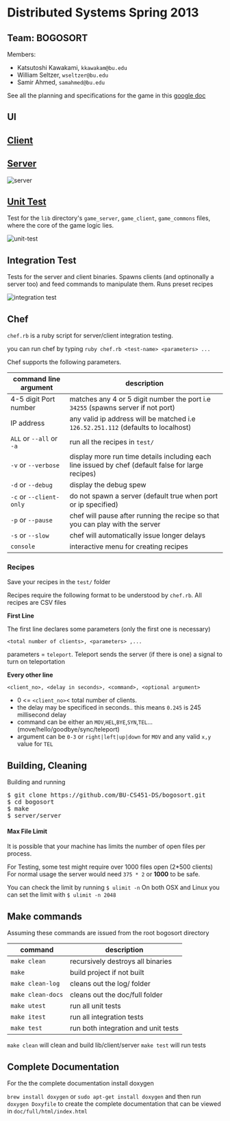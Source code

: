 # Distributed Systems Spring 2013

## Team: BOGOSORT

Members: 

- Katsutoshi Kawakami, `kkawakam@bu.edu`
- William Seltzer, `wseltzer@bu.edu`
- Samir Ahmed, `samahmed@bu.edu`

See all the planning and specifications for the game in this [google doc](https://docs.google.com/document/d/1k-GoO7uVXnsxbEDet3T3o6b-2WuqdsMCtxiKncwQ33o/edit?usp=sharing)

## UI

## [Client](/client)

## [Server](/server)

![server](http://i.imgur.com/RFvIMkF.png)

## [Unit Test](/test)

Test for the `lib` directory's `game_server`, `game_client`, `game_commons` files, where the core of the game logic lies.

![unit-test](http://i.imgur.com/f4JdyUg.png)

## Integration Test

Tests for the server and client binaries.  Spawns clients (and optinonally a server too) and feed commands to manipulate them.
Runs preset recipes

![integration test](http://i.imgur.com/Pp54cIN.png)

## Chef

`chef.rb` is a ruby script for server/client integration testing. 

you can run chef by typing `ruby chef.rb <test-name> <parameters> ... `

Chef supports the following parameters.

|command line argument | description|
|----------------------|------------|
| 4-5 digit Port number | matches any 4 or 5 digit number the port i.e `34255` (spawns server if not port) |
| IP address | any valid ip address will be matched i.e `126.52.251.112` (defaults to localhost) |
| `ALL` or `--all` or `-a` | run all the recipes in `test/` |
| `-v` or `--verbose` | display more run time details including each line issued by chef (default false for large recipes) |
| `-d` or `--debug` | display the debug spew |
| `-c` or  `--client-only`| do not spawn a server (default true when port or ip specified) |
| `-p` or `--pause` | chef will pause after running the recipe so that you can play with the server | 
| `-s` or `--slow` | chef will automatically issue longer delays |
| `console` | interactive menu for creating recipes |

### Recipes

Save your recipes in the `test/` folder

Recipes require the following format to be understood by `chef.rb`.
All recipes are CSV files

**First Line**

The first line declares some parameters (only the first one is necessary)

`<total number of clients>, <parameters> ,...`

parameters = `teleport`. Teleport sends the server (if there is one) a signal to turn on teleportation

**Every other line**

`<client_no>, <delay in seconds>, <command>, <optional argument>`

- 0 <= `<client_no>`< total number of clients.
- the delay may be specificed in seconds.. this means `0.245` is  245 millisecond delay
- command can be either an `MOV`,`HEL`,`BYE`,`SYN`,`TEL`... (move/hello/goodbye/sync/teleport)
- argument can be `0-3` or `right|left|up|down` for `MOV` and any valid `x,y` value for `TEL`

## Building, Cleaning

Building and running

<pre>
$ git clone https://github.com/BU-CS451-DS/bogosort.git
$ cd bogosort
$ make
$ server/server
</pre>

#### Max File Limit

It is possible that your machine has limits the number of open files per process.

For Testing, some test might require over 1000 files open (2*500 clients)
For normal usage the server would need ` 375 * 2 ` or **1000** to be safe.

You can check the limit by running `$ ulimit -n`
On both OSX and Linux you can set the limit with `$ ulimit -n 2048`

## Make commands

Assuming these commands are issued from the root bogosort directory

| command | description |
|---------|-------------|
| `make clean`| recursively destroys all binaries |
| `make` | build project if not built |
| `make clean-log` | cleans out the log/ folder |
| `make clean-docs` | cleans out the doc/full folder |
| `make utest` | run all unit tests|
| `make itest` | run all integration tests |
| `make test` | run both integration and unit tests |

`make clean` will clean and build lib/client/server
`make test` will run tests

## Complete Documentation

For the the complete documentation install doxygen

`brew install doxygen` or `sudo apt-get install doxygen` and then run
`doxygen Doxyfile` to create the complete documentation that can be viewed in `doc/full/html/index.html`



